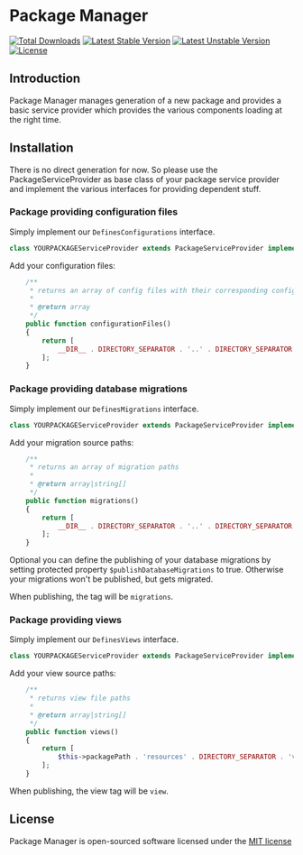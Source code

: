 # Package Manager

[![Total Downloads](https://poser.pugx.org/donepm/package-manager/d/total.svg)](https://packagist.org/packages/donepm/oauth-introspection)
[![Latest Stable Version](https://poser.pugx.org/donepm/package-manager/v/stable.svg)](https://packagist.org/packages/donepm/oauth-introspection)
[![Latest Unstable Version](https://poser.pugx.org/donepm/package-manager/v/unstable.svg)](https://packagist.org/packages/donepm/oauth-introspection)
[![License](https://poser.pugx.org/donepm/package-manager/license.svg)](https://packagist.org/packages/donepm/oauth-introspection)

## Introduction

Package Manager manages generation of a new package and provides a basic service provider which provides the various components loading at the right time.

## Installation

There is no direct generation for now. So please use the PackageServiceProvider as base class of your package service provider and implement the various interfaces for providing dependent stuff.


### Package providing configuration files

Simply implement our `DefinesConfigurations` interface.

```php
class YOURPACKAGEServiceProvider extends PackageServiceProvider implements DefinesConfigurations
```

Add your configuration files:
```php
    /**
     * returns an array of config files with their corresponding config_path(name)
     *
     * @return array
     */
    public function configurationFiles()
    {
        return [
            __DIR__ . DIRECTORY_SEPARATOR . '..' . DIRECTORY_SEPARATOR . 'config' . DIRECTORY_SEPARATOR . 'your-package.php' => 'your-package.php',
        ];
    }
```


### Package providing database migrations

Simply implement our `DefinesMigrations` interface.

```php
class YOURPACKAGEServiceProvider extends PackageServiceProvider implements DefinesMigrations
```

Add your migration source paths:
```php
    /**
     * returns an array of migration paths
     *
     * @return array|string[]
     */
    public function migrations()
    {
        return [
            __DIR__ . DIRECTORY_SEPARATOR . '..' . DIRECTORY_SEPARATOR . 'database' . DIRECTORY_SEPARATOR . 'migrations',
        ];
    }
```

Optional you can define the publishing of your database migrations by setting protected property `$publishDatabaseMigrations` to true. Otherwise your migrations won't be published, but gets migrated.

When publishing, the tag will be `migrations`.


### Package providing views

Simply implement our `DefinesViews` interface.

```php
class YOURPACKAGEServiceProvider extends PackageServiceProvider implements DefinesViews
```

Add your view source paths:
```php
    /**
     * returns view file paths
     *
     * @return array|string[]
     */
    public function views()
    {
        return [
            $this->packagePath . 'resources' . DIRECTORY_SEPARATOR . 'views',
        ];
    }
```

When publishing, the view tag will be `view`.


## License

Package Manager is open-sourced software licensed under the [MIT license](http://opensource.org/licenses/MIT)
